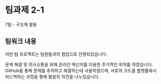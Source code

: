 # 팀과제 2-1

7팀 - 구조체 활용

## 팀워크 내용

이번 팀 프로젝트는 팀원들과의 협업으로 진행되었습니다.

문제 해결 및 의사소통을 위해 온라인 메신저를 이용한 주기적인 회의를 하였습니다.
GitHub를 통해 문제를 추적하고 해결하는데 사용하였으며, 서로의 코드를 플랫폼에서 피드백하는 과정을 통해 활발히 의견을 나누었습니다.
